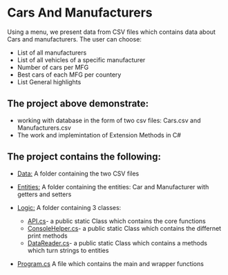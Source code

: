 # Cars And Manufacturers

Using a menu, we present data from CSV files which contains data about Cars and manufacturers.
The user can choose:
* List of all manufacturers
* List of all vehicles of a specific manufacturer
* Number of cars per MFG
* Best cars of each MFG per countery
* List General highlights

## The project above demonstrate:
* working with database in the form of two csv files: Cars.csv and Manufacturers.csv
* The work and implemintation of Extension Methods in C#



## The project contains the following:
* [Data:](https://github.com/itay-adi/CarsAndManufacturers/tree/main/CarsAndManufacturers/CarsAndManufacturers/Data) 
	A folder containing the two CSV files
	
* [Entities:](https://github.com/itay-adi/CarsAndManufacturers/tree/main/CarsAndManufacturers/CarsAndManufacturers/Entities)
	A folder containing the entities: Car and Manufacturer with getters and setters
	
* [Logic:](https://github.com/itay-adi/CarsAndManufacturers/tree/main/CarsAndManufacturers/CarsAndManufacturers/Logic)
	A folder containing 3 classes:
	* [API.cs](https://github.com/itay-adi/CarsAndManufacturers/blob/main/CarsAndManufacturers/CarsAndManufacturers/Logic/API.cs)- a public static Class which contains the core functions
	* [ConsoleHelper.cs](https://github.com/itay-adi/CarsAndManufacturers/blob/main/CarsAndManufacturers/CarsAndManufacturers/Logic/ConsoleHelper.cs)- a public static Class which contains the differnet print methods
	* [DataReader.cs](https://github.com/itay-adi/CarsAndManufacturers/blob/main/CarsAndManufacturers/CarsAndManufacturers/Logic/DataReader.cs)- a public static Class which contains a methods which turn strings to entities
		
* [Program.cs](https://github.com/itay-adi/CarsAndManufacturers/blob/main/CarsAndManufacturers/CarsAndManufacturers/Program.cs)
	A file which contains the main and wrapper functions

